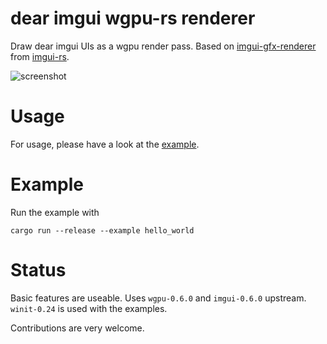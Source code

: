 # dear imgui wgpu-rs renderer

Draw dear imgui UIs as a wgpu render pass. Based on [imgui-gfx-renderer](https://github.com/Gekkio/imgui-rs/tree/master/imgui-gfx-renderer) from [imgui-rs](https://github.com/Gekkio/imgui-rs).

![screenshot](doc/img/screenshot.png)

# Usage

For usage, please have a look at the [example](examples/hello_world.rs).

# Example

Run the example with
```
cargo run --release --example hello_world
```

# Status

Basic features are useable. Uses `wgpu-0.6.0` and `imgui-0.6.0` upstream. `winit-0.24` is used with the examples.

Contributions are very welcome.
